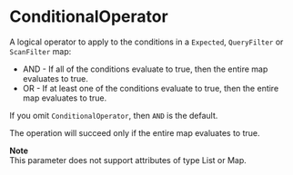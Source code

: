 # ConditionalOperator<a name="LegacyConditionalParameters.ConditionalOperator"></a>

A logical operator to apply to the conditions in a `Expected`, `QueryFilter` or `ScanFilter` map:
+ AND \- If all of the conditions evaluate to true, then the entire map evaluates to true\.
+ OR \- If at least one of the conditions evaluate to true, then the entire map evaluates to true\.

If you omit `ConditionalOperator`, then `AND` is the default\.

The operation will succeed only if the entire map evaluates to true\.

**Note**  
This parameter does not support attributes of type List or Map\.